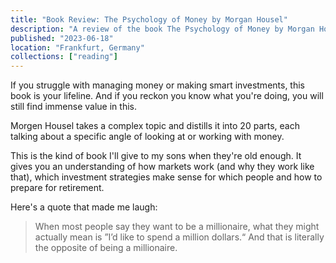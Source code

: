 ```yaml
---
title: "Book Review: The Psychology of Money by Morgan Housel"
description: "A review of the book The Psychology of Money by Morgan Housel"
published: "2023-06-18"
location: "Frankfurt, Germany"
collections: ["reading"]
---
```


If you struggle with managing money or making smart investments, this book is your lifeline. 
And if you reckon you know what you're doing, you will still find immense value in this.

Morgen Housel takes a complex topic and distills it into 20 parts, each talking about a specific angle of looking at or working with money.

<!-- more -->

This is the kind of book I'll give to my sons when they're old enough. 
It gives you an understanding of how markets work (and why they work like that), which investment strategies make sense for which people and how to prepare for retirement.

Here's a quote that made me laugh:

> When most people say they want to be a millionaire, what they might actually mean is ”I’d like to spend a million dollars.“ And that is literally the opposite of being a millionaire.
